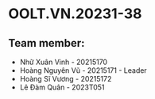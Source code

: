 # OOLT.VN.20231-38
## Team member:
  - Nhữ Xuân Vinh - 20215170
  - Hoàng Nguyên Vũ - 20215171 - Leader
  - Hoàng Sĩ Vương - 20215172
  - Lê Đàm Quân - 2023T051
